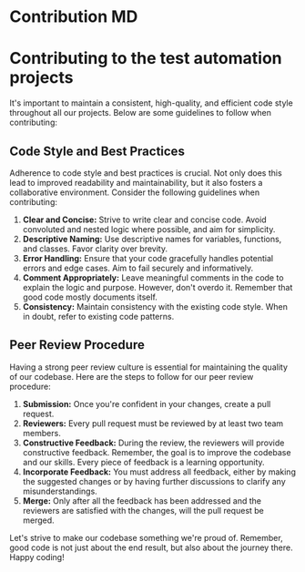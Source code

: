 # Contribution MD

# Contributing to the test automation projects

It's important to maintain a consistent, high-quality, and efficient code style throughout all our projects. Below are some guidelines to follow when contributing:

## Code Style and Best Practices

Adherence to code style and best practices is crucial. Not only does this lead to improved readability and maintainability, but it also fosters a collaborative environment. Consider the following guidelines when contributing:

1. **Clear and Concise:** Strive to write clear and concise code. Avoid convoluted and nested logic where possible, and aim for simplicity.
2. **Descriptive Naming:** Use descriptive names for variables, functions, and classes. Favor clarity over brevity.
3. **Error Handling:** Ensure that your code gracefully handles potential errors and edge cases. Aim to fail securely and informatively.
4. **Comment Appropriately:** Leave meaningful comments in the code to explain the logic and purpose. However, don't overdo it. Remember that good code mostly documents itself.
5. **Consistency:** Maintain consistency with the existing code style. When in doubt, refer to existing code patterns.

## Peer Review Procedure

Having a strong peer review culture is essential for maintaining the quality of our codebase. Here are the steps to follow for our peer review procedure:

1. **Submission:** Once you're confident in your changes, create a pull request.
2. **Reviewers:** Every pull request must be reviewed by at least two team members.
3. **Constructive Feedback:** During the review, the reviewers will provide constructive feedback. Remember, the goal is to improve the codebase and our skills. Every piece of feedback is a learning opportunity.
4. **Incorporate Feedback:** You must address all feedback, either by making the suggested changes or by having further discussions to clarify any misunderstandings.
5. **Merge:** Only after all the feedback has been addressed and the reviewers are satisfied with the changes, will the pull request be merged.

Let's strive to make our codebase something we're proud of. Remember, good code is not just about the end result, but also about the journey there. Happy coding!
